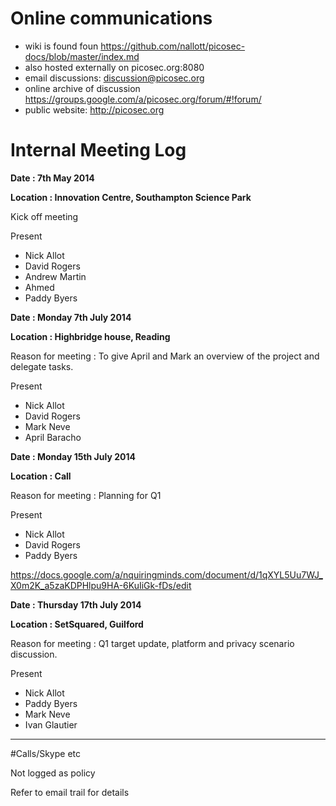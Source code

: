 

# Online communications

* wiki is found foun https://github.com/nallott/picosec-docs/blob/master/index.md
* also hosted externally on picosec.org:8080
* email discussions: discussion@picosec.org
* online archive of discussion https://groups.google.com/a/picosec.org/forum/#!forum/
* public website: http://picosec.org 


# Internal Meeting Log

**Date :  7th May 2014**

**Location : Innovation Centre, Southampton Science Park** 

Kick off meeting 

Present
 
- Nick Allot
- David Rogers
- Andrew Martin
- Ahmed
- Paddy Byers

**Date : Monday 7th July 2014**

**Location : Highbridge house, Reading** 

Reason for meeting : To give April and Mark an overview of the project and delegate tasks.

Present
 
- Nick Allot
- David Rogers
- Mark Neve
- April Baracho

**Date : Monday 15th July 2014**

**Location : Call** 

Reason for meeting : Planning for Q1

Present
 
- Nick Allot
- David Rogers
- Paddy Byers


https://docs.google.com/a/nquiringminds.com/document/d/1qXYL5Uu7WJ_X0m2K_a5zaKDPHlpu9HA-6KuIiGk-fDs/edit

**Date : Thursday 17th July 2014**

**Location : SetSquared, Guilford** 

Reason for meeting : Q1 target update, platform and privacy scenario discussion.

Present
 
- Nick Allot
- Paddy Byers
- Mark Neve
- Ivan Glautier 

----------------------------------------------------



#Calls/Skype etc

Not logged as policy

Refer to email trail for details


